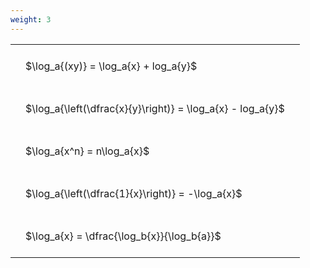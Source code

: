 ```yaml
---
weight: 3
---
```


<style type="text/css">
#T_46f75 th.col_heading {
  text-align: left;
  font-size: 1em;
}
#T_46f75 td {
  text-align: left;
  font-size: 1em;
  padding: 1.5em;
}
</style>
<table id="T_46f75">
  <thead>
  </thead>
  <tbody>
    <tr>
      <td id="T_46f75_row0_col0" class="data row0 col0" >$\log_a{(xy)} = \log_a{x} + log_a{y}$</td>
    </tr>
    <tr>
      <td id="T_46f75_row1_col0" class="data row1 col0" >$\log_a{\left(\dfrac{x}{y}\right)} = \log_a{x} - log_a{y}$</td>
    </tr>
    <tr>
      <td id="T_46f75_row2_col0" class="data row2 col0" >$\log_a{x^n} = n\log_a{x}$</td>
    </tr>
    <tr>
      <td id="T_46f75_row3_col0" class="data row3 col0" >$\log_a{\left(\dfrac{1}{x}\right)} = -\log_a{x}$</td>
    </tr>
    <tr>
      <td id="T_46f75_row4_col0" class="data row4 col0" >$\log_a{x} = \dfrac{\log_b{x}}{\log_b{a}}$</td>
    </tr>
  </tbody>
</table>
